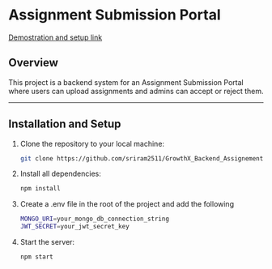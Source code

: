 # Assignment Submission Portal
[Demostration and setup link ](https://www.youtube.com/watch?v=DH8TDDB8IpM&ab_channel=sriram)

## Overview

This project is a backend system for an Assignment Submission Portal where users can upload assignments and admins can accept or reject them.

---

## Installation and Setup

1. Clone the repository to your local machine:

   ```bash
   git clone https://github.com/sriram2511/GrowthX_Backend_Assignement.git
2. Install all dependencies:
    ```bash
    npm install
3. Create a .env file in the root of the project and add the following
   ```bash
   MONGO_URI=your_mongo_db_connection_string
   JWT_SECRET=your_jwt_secret_key
4. Start the server:
   ```bash
   npm start 
